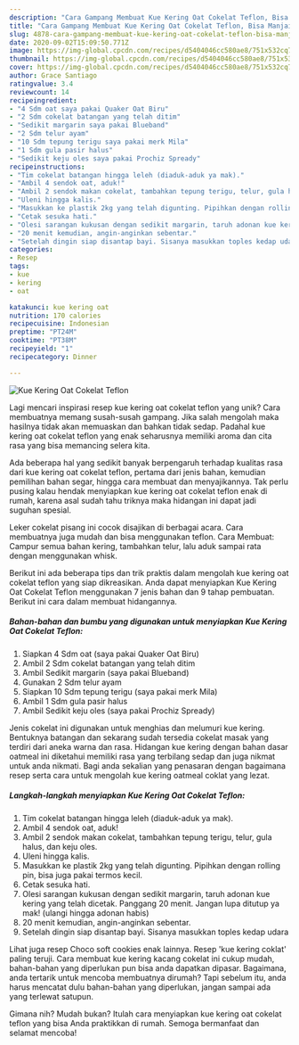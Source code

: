 ```yaml
---
description: "Cara Gampang Membuat Kue Kering Oat Cokelat Teflon, Bisa Manjain Lidah"
title: "Cara Gampang Membuat Kue Kering Oat Cokelat Teflon, Bisa Manjain Lidah"
slug: 4878-cara-gampang-membuat-kue-kering-oat-cokelat-teflon-bisa-manjain-lidah
date: 2020-09-02T15:09:50.771Z
image: https://img-global.cpcdn.com/recipes/d5404046cc580ae8/751x532cq70/kue-kering-oat-cokelat-teflon-foto-resep-utama.jpg
thumbnail: https://img-global.cpcdn.com/recipes/d5404046cc580ae8/751x532cq70/kue-kering-oat-cokelat-teflon-foto-resep-utama.jpg
cover: https://img-global.cpcdn.com/recipes/d5404046cc580ae8/751x532cq70/kue-kering-oat-cokelat-teflon-foto-resep-utama.jpg
author: Grace Santiago
ratingvalue: 3.4
reviewcount: 14
recipeingredient:
- "4 Sdm oat saya pakai Quaker Oat Biru"
- "2 Sdm cokelat batangan yang telah ditim"
- "Sedikit margarin saya pakai Blueband"
- "2 Sdm telur ayam"
- "10 Sdm tepung terigu saya pakai merk Mila"
- "1 Sdm gula pasir halus"
- "Sedikit keju oles saya pakai Prochiz Spready"
recipeinstructions:
- "Tim cokelat batangan hingga leleh (diaduk-aduk ya mak)."
- "Ambil 4 sendok oat, aduk!"
- "Ambil 2 sendok makan cokelat, tambahkan tepung terigu, telur, gula halus, dan keju oles."
- "Uleni hingga kalis."
- "Masukkan ke plastik 2kg yang telah digunting. Pipihkan dengan rolling pin, bisa juga pakai termos kecil."
- "Cetak sesuka hati."
- "Olesi sarangan kukusan dengan sedikit margarin, taruh adonan kue kering yang telah dicetak. Panggang 20 menit. Jangan lupa ditutup ya mak! (ulangi hingga adonan habis)"
- "20 menit kemudian, angin-anginkan sebentar."
- "Setelah dingin siap disantap bayi. Sisanya masukkan toples kedap udara"
categories:
- Resep
tags:
- kue
- kering
- oat

katakunci: kue kering oat 
nutrition: 170 calories
recipecuisine: Indonesian
preptime: "PT24M"
cooktime: "PT38M"
recipeyield: "1"
recipecategory: Dinner

---
```



![Kue Kering Oat Cokelat Teflon](https://img-global.cpcdn.com/recipes/d5404046cc580ae8/751x532cq70/kue-kering-oat-cokelat-teflon-foto-resep-utama.jpg)

Lagi mencari inspirasi resep kue kering oat cokelat teflon yang unik? Cara membuatnya memang susah-susah gampang. Jika salah mengolah maka hasilnya tidak akan memuaskan dan bahkan tidak sedap. Padahal kue kering oat cokelat teflon yang enak seharusnya memiliki aroma dan cita rasa yang bisa memancing selera kita.

Ada beberapa hal yang sedikit banyak berpengaruh terhadap kualitas rasa dari kue kering oat cokelat teflon, pertama dari jenis bahan, kemudian pemilihan bahan segar, hingga cara membuat dan menyajikannya. Tak perlu pusing kalau hendak menyiapkan kue kering oat cokelat teflon enak di rumah, karena asal sudah tahu triknya maka hidangan ini dapat jadi suguhan spesial.

Leker cokelat pisang ini cocok disajikan di berbagai acara. Cara membuatnya juga mudah dan bisa menggunakan teflon. Cara Membuat: Campur semua bahan kering, tambahkan telur, lalu aduk sampai rata dengan menggunakan whisk.


Berikut ini ada beberapa tips dan trik praktis dalam mengolah kue kering oat cokelat teflon yang siap dikreasikan. Anda dapat menyiapkan Kue Kering Oat Cokelat Teflon menggunakan 7 jenis bahan dan 9 tahap pembuatan. Berikut ini cara dalam membuat hidangannya.

<!--inarticleads1-->

##### Bahan-bahan dan bumbu yang digunakan untuk menyiapkan Kue Kering Oat Cokelat Teflon:

1. Siapkan 4 Sdm oat (saya pakai Quaker Oat Biru)
1. Ambil 2 Sdm cokelat batangan yang telah ditim
1. Ambil Sedikit margarin (saya pakai Blueband)
1. Gunakan 2 Sdm telur ayam
1. Siapkan 10 Sdm tepung terigu (saya pakai merk Mila)
1. Ambil 1 Sdm gula pasir halus
1. Ambil Sedikit keju oles (saya pakai Prochiz Spready)


Jenis cokelat ini digunakan untuk menghias dan melumuri kue kering. Bentuknya batangan dan sekarang sudah tersedia cokelat masak yang terdiri dari aneka warna dan rasa. Hidangan kue kering dengan bahan dasar oatmeal ini diketahui memiliki rasa yang terbilang sedap dan juga nikmat untuk anda nikmati. Bagi anda sekalian yang penasaran dengan bagaimana resep serta cara untuk mengolah kue kering oatmeal coklat yang lezat. 

<!--inarticleads2-->

##### Langkah-langkah menyiapkan Kue Kering Oat Cokelat Teflon:

1. Tim cokelat batangan hingga leleh (diaduk-aduk ya mak).
1. Ambil 4 sendok oat, aduk!
1. Ambil 2 sendok makan cokelat, tambahkan tepung terigu, telur, gula halus, dan keju oles.
1. Uleni hingga kalis.
1. Masukkan ke plastik 2kg yang telah digunting. Pipihkan dengan rolling pin, bisa juga pakai termos kecil.
1. Cetak sesuka hati.
1. Olesi sarangan kukusan dengan sedikit margarin, taruh adonan kue kering yang telah dicetak. Panggang 20 menit. Jangan lupa ditutup ya mak! (ulangi hingga adonan habis)
1. 20 menit kemudian, angin-anginkan sebentar.
1. Setelah dingin siap disantap bayi. Sisanya masukkan toples kedap udara


Lihat juga resep Choco soft cookies enak lainnya. Resep &#39;kue kering coklat&#39; paling teruji. Cara membuat kue kering kacang cokelat ini cukup mudah, bahan-bahan yang diperlukan pun bisa anda dapatkan dipasar. Bagaimana, anda tertarik untuk mencoba membuatnya dirumah? Tapi sebelum itu, anda harus mencatat dulu bahan-bahan yang diperlukan, jangan sampai ada yang terlewat satupun. 

Gimana nih? Mudah bukan? Itulah cara menyiapkan kue kering oat cokelat teflon yang bisa Anda praktikkan di rumah. Semoga bermanfaat dan selamat mencoba!
